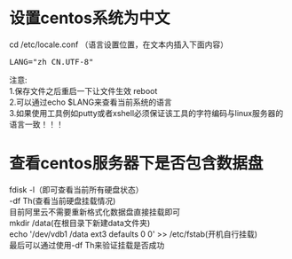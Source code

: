 # 设置centos系统为中文
cd /etc/locale.conf （语言设置位置，在文本内插入下面内容）  
<pre>
LANG="zh_CN.UTF-8"
</pre>

注意:  
1.保存文件之后重启一下让文件生效 reboot  
2.可以通过echo $LANG来查看当前系统的语言  
3.如果使用工具例如putty或者xshell必须保证该工具的字符编码与linux服务器的语言一致！！！  

# 查看centos服务器下是否包含数据盘
fdisk -l（即可查看当前所有硬盘状态）  
-df Th(查看当前硬盘挂载情况)  
目前阿里云不需要重新格式化数据盘直接挂载即可  
mkdir /data(在根目录下新建data文件夹)  
echo '/dev/vdb1 /data ext3 defaults 0 0' >> /etc/fstab(开机自行挂载)  
最后可以通过使用-df Th来验证挂载是否成功  